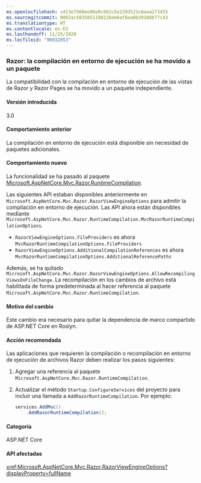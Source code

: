 ```yaml
---
ms.openlocfilehash: cd13e7560ee98e0c862c5e2293521c6aaa273455
ms.sourcegitcommit: 0802ac583585110022beb6af8ea0b39188b77c43
ms.translationtype: HT
ms.contentlocale: es-ES
ms.lasthandoff: 11/25/2020
ms.locfileid: "96032853"
---
```

### <a name="razor-runtime-compilation-moved-to-a-package"></a>Razor: la compilación en entorno de ejecución se ha movido a un paquete

La compatibilidad con la compilación en entorno de ejecución de las vistas de Razor y Razor Pages se ha movido a un paquete independiente.

#### <a name="version-introduced"></a>Versión introducida

3.0

#### <a name="old-behavior"></a>Comportamiento anterior

La compilación en entorno de ejecución está disponible sin necesidad de paquetes adicionales.

#### <a name="new-behavior"></a>Comportamiento nuevo

La funcionalidad se ha pasado al paquete [Microsoft.AspNetCore.Mvc.Razor.RuntimeCompilation](https://www.nuget.org/packages/Microsoft.AspNetCore.Mvc.Razor.RuntimeCompilation/).

Las siguientes API estaban disponibles anteriormente en `Microsoft.AspNetCore.Mvc.Razor.RazorViewEngineOptions` para admitir la compilación en entorno de ejecución. Las API ahora están disponibles mediante `Microsoft.AspNetCore.Mvc.Razor.RuntimeCompilation.MvcRazorRuntimeCompilationOptions`.

- `RazorViewEngineOptions.FileProviders` es ahora `MvcRazorRuntimeCompilationOptions.FileProviders`
- `RazorViewEngineOptions.AdditionalCompilationReferences` es ahora `MvcRazorRuntimeCompilationOptions.AdditionalReferencePaths`

Además, se ha quitado `Microsoft.AspNetCore.Mvc.Razor.RazorViewEngineOptions.AllowRecompilingViewsOnFileChange`. La recompilación en los cambios de archivo está habilitada de forma predeterminada al hacer referencia al paquete `Microsoft.AspNetCore.Mvc.Razor.RuntimeCompilation`.

#### <a name="reason-for-change"></a>Motivo del cambio

Este cambio era necesario para quitar la dependencia de marco compartido de ASP.NET Core en Roslyn.

#### <a name="recommended-action"></a>Acción recomendada

Las aplicaciones que requieren la compilación o recompilación en entorno de ejecución de archivos Razor deben realizar los pasos siguientes:

1. Agregar una referencia al paquete `Microsoft.AspNetCore.Mvc.Razor.RuntimeCompilation`.
1. Actualizar el método `Startup.ConfigureServices` del proyecto para incluir una llamada a `AddRazorRuntimeCompilation`. Por ejemplo:

    ```csharp
    services.AddMvc()
        .AddRazorRuntimeCompilation();
    ```

#### <a name="category"></a>Categoría

ASP.NET Core

#### <a name="affected-apis"></a>API afectadas

<xref:Microsoft.AspNetCore.Mvc.Razor.RazorViewEngineOptions?displayProperty=fullName>

<!--

#### Affected APIs

`T:Microsoft.AspNetCore.Mvc.Razor.RazorViewEngineOptions`

-->

